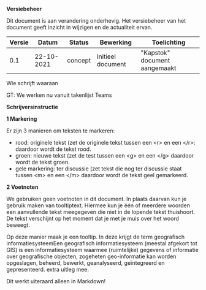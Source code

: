 **Versiebeheer**

Dit document is aan verandering onderhevig. Het versiebeheer van het document geeft inzicht in wijzigen en de actualiteit ervan.

| **Versie** | **Datum**      | **Status** | **Bewerking**                   | **Toelichting**                   |
|------------|----------------|------------|---------------------------------|-----------------------------------| 
| 0.1        | 22-10-2021     | concept    | Initieel document               | "Kapstok" document aangemaakt     |
                         

Wie schrijft waaraan

<aside class='note'>
	GT: We werken nu vanuit takenlijst Teams
</aside>

**Schrijversinstructie**

**1 Markering**

Er zijn 3 manieren om teksten te markeren:
 * <r>rood</r>: originele tekst (zet de originele tekst tussen een &lt;r&gt; en een &lt;/r&gt;: <r>daardoor wordt de tekst rood</r>.
 * <g>groen</g>: nieuwe tekst (zet de test tussen een &lt;g&gt; en een &lt;/g&gt; <g>daardoor wordt de tekst groen</g>.
 * <m>gele markering</m>: ter discussie (zet tekst die nog ter discussie staat tussen &lt;m&gt; en een &lt;/m&gt; <m>daardoor wordt de tekst geel gemarkeerd</m>.
  
**2 Voetnoten**

We gebruiken geen voetnoten in dit document. In plaats daarvan kun je gebruik maken van tooltiptext. Hiermee kun je één of meerdere woorden een aanvullende tekst meegegeven die niet in de lopende tekst thuishoort. De tekst verschijnt op het moment dat je met je muis over het woord beweegt.

Op deze manier maak je een tooltip. In deze krijgt de term <span class="tooltip">geografisch informatiesysteem<span class="tooltiptext">Een geografisch informatiesysteem (meestal afgekort tot GIS) is een informatiesysteem waarmee (ruimtelijke) gegevens of informatie over geografische objecten, zogeheten geo-informatie kan worden opgeslagen, beheerd, bewerkt, geanalyseerd, geïntegreerd en gepresenteerd.</span></span> extra uitleg mee. 

Dit werkt uiteraard alleen in Markdown!